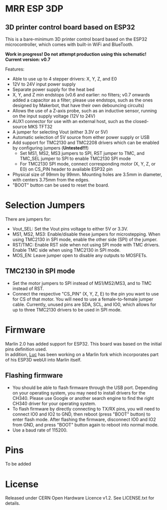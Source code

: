 # MRR ESP 3DP
## 3D printer control board based on ESP32

This is a bare-minimum 3D printer control board based on the ESP32 microcontroller, which comes with built-in WiFi and BlueTooth.

**Work in progress! Do not attempt production using this schematic!**<br>
**Current version: v0.7**<br>

Features:
- Able to use up to 4 stepper drivers: X, Y, Z, and E0
- 12V to 24V input power supply
- Separate power supply for the heat bed
- X, Y, and Z min endstops (v0.6 and earlier: no filters; v0.7 onwards added a capacitor as a filter; please use endstops, such as the ones designed by Makerbot, that have their own debouncing circuits)
- Allows the use of a Z-axis probe, such as an inductive sensor, running on the input supply voltage (12V to 24V)
- AUX1 connector for use with an external host, such as the closed-source MKS TFT32
- A jumper for selecting Vout (either 3.3V or 5V)
- Automatic selection of 5V source from either power supply or USB
- Add support for TMC2130 and TMC2208 drivers which can be enabled by configuring jumpers (**Untested!!!**)
  - Set MS1, MS2, MS3 jumpers to SPI, RST jumper to TMC, and TMC_SEL jumper to SPI to enable TMC2130 SPI mode
  - For TMC2130 SPI mode, connect corresponding motor (X, Y, Z, or E0) on CS_PIN header to available ESP32 pin
- Physical size of 99mm by 99mm. Mounting holes are 3.5mm in diameter, with centers 3.75mm from the edges.
- "BOOT" button can be used to reset the board.

# Selection Jumpers

There are jumpers for:
- Vout_SEL: Set the Vout pins voltage to either 5V or 3.3V.
- MS1, MS2, MS3: Enable/disable these jumpers for microstepping. When using TMC2130 in SPI mode, enable the other side (SPI) of the jumper.
- RST/TMC: Enable RST side when not using SPI mode with TMC drivers. Enable TMC side when using TMC2130 in SPI mode.
- MOS_EN: Leave jumper open to disable any outputs to MOSFETs.

## TMC2130 in SPI mode

- Set the motor jumpers to SPI instead of MS1/MS2/MS3, and to TMC instead of RST.
- Connect the respective "CS_PIN" (X, Y, Z, E) to the pin you want to use for CS of that motor. You will need to use a female-to-female jumper cable. Currently, unused pins are SDA, SCL, and IO0, which allows for up to three TMC2130 drivers to be used in SPI mode.

# Firmware

Marlin 2.0 has added support for ESP32. This board was based on the initial pins definition used. <br>
In addition, [Luc](https://github.com/luc-github) has been working on a Marlin fork which incorporates part of his ESP3D webUI into Marlin itself.

## Flashing firmware

- You should be able to flash firmware through the USB port. Depending on your operating system, you may need to install drivers for the CH340. Please use Google or another search engine to find the right CH340 driver for your operating system.
- To flash firmware by directly connecting to TX/RX pins, you will need to connect IO0 and IO2 to GND, then reboot (press "BOOT" button) to enter flash mode. After flashing the firmware, disconnect IO0 and IO2 from GND, and press "BOOT" button again to reboot into normal mode.
- Use a baud rate of 115200.

# Pins

To be added

# License
Released under CERN Open Hardware Licence v1.2. See LICENSE.txt for details.
